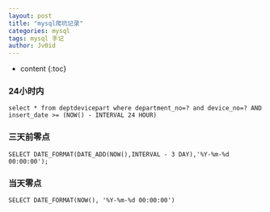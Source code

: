 ```yaml
---
layout: post
title: "mysql爬坑记录"
categories: mysql
tags: mysql 手记
author: Jv0id
---
```


* content
{:toc}
### 24小时内

```
select * from deptdevicepart where department_no=? and device_no=? AND insert_date >= (NOW() - INTERVAL 24 HOUR)
```

### 三天前零点

```
SELECT DATE_FORMAT(DATE_ADD(NOW(),INTERVAL - 3 DAY),'%Y-%m-%d 00:00:00');
```

### 当天零点

```
SELECT DATE_FORMAT(NOW(), '%Y-%m-%d 00:00:00')
```

